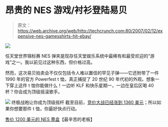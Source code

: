 # 昂贵的 NES 游戏/衬衫登陆易贝

> 原文：<https://web.archive.org/web/http://techcrunch.com:80/2007/02/12/expensive-nes-gamesshirts-hit-ebay/>

![](img/7b37532511a7ae8439053b631a87982e.png)

任天堂世界锦标赛 NES 弹夹是现存任天堂娱乐系统中最稀有和最受欢迎的“游戏”之一。我以前见过这种东西，但价格过高。

然而，这次易贝拍卖会不仅仅包括令人难以置信的罕见子弹——它还附带了一件 1990 年的官方 Powerfest t 恤，真正捕捉了 20 世纪 90 年代初的外观。想象一下穿上这件 t 恤你能做什么！一边听 KLF 和快乐星期一，一边在皇后区喝 40 杯？你会成为顶级摇滚歌手。

![](img/9acb09ad5db034b72973c7017cfd63f8.png)
终极战袍让你成为顶级摇杆
截至目前，[竞价大战已经涨到 1360 美元](https://web.archive.org/web/20151218234739/http://cgi.ebay.com/Nintendo-World-Championships-1990-NES-Game-Cartridge_W0QQitemZ110090215997QQihZ001QQcategoryZ4315QQrdZ1QQcmdZViewItem)；所以如果你想要那件 t 恤，你最好快点行动。

[售价 1200 美元的 NES 墨盒](https://web.archive.org/web/20151218234739/http://www.hardestboss.com/nes-cartridge-selling-for-1200)【最辛苦的老板】